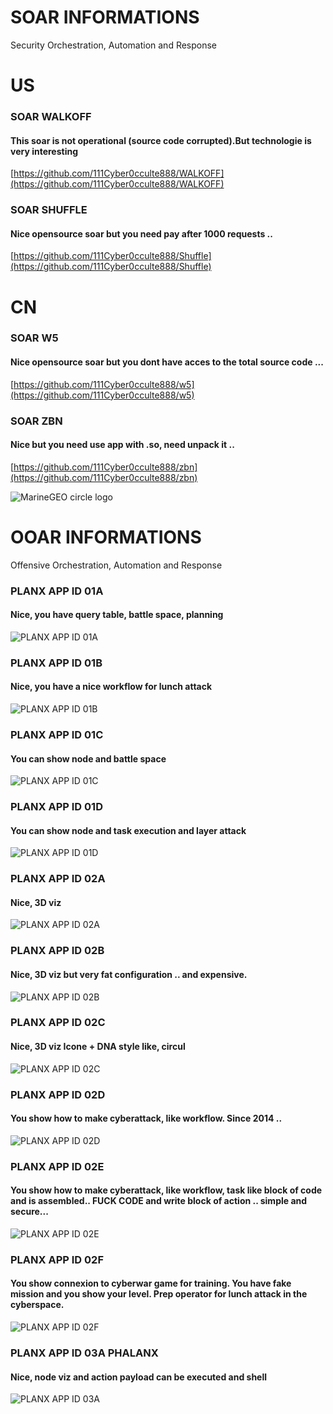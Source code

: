 # SOAR INFORMATIONS

Security Orchestration, Automation and Response
# US
### SOAR WALKOFF
#### This soar is not operational (source code corrupted).But technologie is very interesting 
[https://github.com/111Cyber0cculte888/WALKOFF](https://github.com/111Cyber0cculte888/WALKOFF)

### SOAR SHUFFLE 
#### Nice opensource soar but you need pay after 1000 requests ..  
[https://github.com/111Cyber0cculte888/Shuffle](https://github.com/111Cyber0cculte888/Shuffle)

# CN
### SOAR W5
#### Nice opensource soar but you dont have acces to the total source code ... 
[https://github.com/111Cyber0cculte888/w5](https://github.com/111Cyber0cculte888/w5)

### SOAR ZBN
#### Nice but you need use app with .so, need unpack it .. 
[https://github.com/111Cyber0cculte888/zbn](https://github.com/111Cyber0cculte888/zbn)


![MarineGEO circle logo](/assets/img/MarineGEO_logo.png "MarineGEO logo")


# OOAR INFORMATIONS

Offensive Orchestration, Automation and Response

### PLANX APP ID 01A
#### Nice, you have query table, battle space, planning
![PLANX APP ID 01A](https://github.com/111Cyber0cculte888/SOAR_INFORMATIONS/blob/main/work-darpa-troop.jpg "PLANX APP ID 01A")

### PLANX APP ID 01B
#### Nice, you have a nice workflow for lunch attack 
![PLANX APP ID 01B](https://github.com/111Cyber0cculte888/SOAR_INFORMATIONS/blob/main/work-darpa-header2.jpg "PLANX APP ID 01B")

### PLANX APP ID 01C
#### You can show node and battle space 
![PLANX APP ID 01C](https://github.com/111Cyber0cculte888/SOAR_INFORMATIONS/blob/681dd89fb3b57298d739ae90f1f0fd03da499181/original.jpg "PLANX APP ID 01C")

### PLANX APP ID 01D
#### You can show node and task execution and layer attack 
![PLANX APP ID 01D](https://github.com/111Cyber0cculte888/SOAR_INFORMATIONS/blob/main/C6t9tzrUwAIoXNb.jpg "PLANX APP ID 01D")


### PLANX APP ID 02A
#### Nice, 3D viz
![PLANX APP ID 02A](https://github.com/111Cyber0cculte888/SOAR_INFORMATIONS/blob/main/work-darpa-header3.jpg "PLANX APP ID 02A")

### PLANX APP ID 02B
#### Nice, 3D viz but very fat configuration .. and expensive.
![PLANX APP ID 02B](https://github.com/111Cyber0cculte888/SOAR_INFORMATIONS/blob/main/darpa_plan_x_oculus_rift-820x420.jpg "PLANX APP ID 02B")

### PLANX APP ID 02C
#### Nice, 3D viz Icone + DNA style like, circul 
![PLANX APP ID 02C](https://github.com/111Cyber0cculte888/SOAR_INFORMATIONS/blob/main/888139_4_Starting%20Mission_standard.png "PLANX APP ID 02C")

### PLANX APP ID 02D
#### You show how to make cyberattack, like workflow. Since 2014 .. 
![PLANX APP ID 02D](https://github.com/111Cyber0cculte888/SOAR_INFORMATIONS/blob/main/343438-H-XHA81-212.jpg "PLANX APP ID 02D")

### PLANX APP ID 02E
#### You show how to make cyberattack, like workflow, task like block of code and is assembled.. FUCK CODE and write block of action .. simple and secure...  
![PLANX APP ID 02E](https://github.com/111Cyber0cculte888/SOAR_INFORMATIONS/blob/main/1032904_1_032117-DARPA13-passcode_standard.jpg "PLANX APP ID 02E")


### PLANX APP ID 02F
#### You show connexion to cyberwar game for training. You have fake mission and you show your level. Prep operator for lunch attack in the cyberspace. 
![PLANX APP ID 02F](https://github.com/111Cyber0cculte888/SOAR_INFORMATIONS/blob/main/1032891_1_032117-DARPA3-passcode_standard.png "PLANX APP ID 02F")

### PLANX APP ID 03A PHALANX
#### Nice, node viz and action payload can be executed and shell
![PLANX APP ID 03A](https://github.com/111Cyber0cculte888/SOAR_INFORMATIONS/blob/main/PhalanX_Photo.png "PLANX APP ID 03A")


